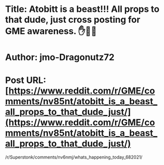 # Title: Atobitt is a beast!!! All props to that dude, just cross posting for GME awareness. ✋💎🤚
# Author: jmo-Dragonutz72
# Post URL: [https://www.reddit.com/r/GME/comments/nv85nt/atobitt_is_a_beast_all_props_to_that_dude_just/](https://www.reddit.com/r/GME/comments/nv85nt/atobitt_is_a_beast_all_props_to_that_dude_just/)


/r/Superstonk/comments/nv6nmj/whats_happening_today_682021/